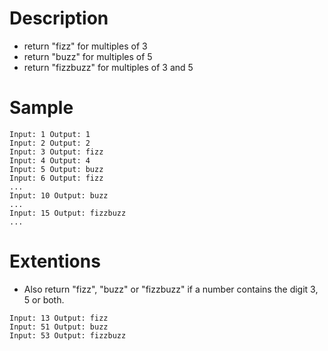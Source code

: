 # Description

* return "fizz" for multiples of 3
* return "buzz" for multiples of 5
* return "fizzbuzz" for multiples of 3 and 5

# Sample
```
Input: 1 Output: 1
Input: 2 Output: 2
Input: 3 Output: fizz
Input: 4 Output: 4
Input: 5 Output: buzz
Input: 6 Output: fizz
...
Input: 10 Output: buzz
...
Input: 15 Output: fizzbuzz
...
```
# Extentions

* Also return "fizz", "buzz" or "fizzbuzz" if a number contains the digit 3, 5 or both.
```
Input: 13 Output: fizz
Input: 51 Output: buzz
Input: 53 Output: fizzbuzz
```

